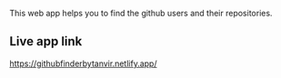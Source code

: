This web app helps you to find the github users and their repositories.

## Live app link
https://githubfinderbytanvir.netlify.app/
